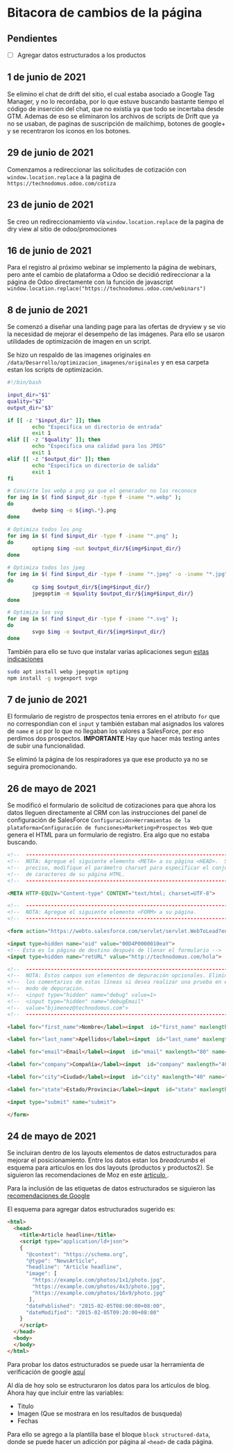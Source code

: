 # Bitacora de cambios de la página

## Pendientes
- [ ] Agregar datos estructurados a los productos
## 1 de junio de 2021

Se elimino el chat de drift del sitio, el cual estaba asociado a Google Tag Manager, y no lo recordaba, por lo que estuve buscando bastante tiempo el código de inserción del chat, que no existía ya que todo se incertaba desde GTM. Ademas de eso se eliminaron los archivos de scripts de Drift que ya no se usaban, de paginas de suscripción de mailchimp, botones de google+ y se recentraron los iconos en los botones.

## 29 de junio de 2021
Comenzamos a redireccionar las solicitudes de cotización con `window.location.replace` a la pagina de `https://technodomus.odoo.com/cotiza`

## 23 de junio de 2021
Se creo un redireccionamiento vía `window.location.replace` de la pagina de dry view al sitio de odoo/promociones

## 16 de junio de 2021
Para el registro al próximo webinar se implemento la página de webinars, pero ante el cambio de plataforma a Odoo se decidió redireccionar a la página de Odoo directamente con la función de javascript `window.location.replace("https://technodomus.odoo.com/webinars")`

## 8 de junio de 2021

Se comenzó a diseñar una landing page para las ofertas de dryview y se vio la necesidad de mejorar el desempeño de las imágenes. Para ello se usaron utilidades de optimización de imagen en un script.

Se hizo un respaldo de las imagenes originales en `/data/Desarrollo/optimizacion_imagenes/originales` y en esa carpeta estan los scripts de optimización.
```bash
#!/bin/bash

input_dir="$1"
quality="$2"
output_dir="$3"

if [[ -z "$input_dir" ]]; then
        echo "Especifica un directorio de entrada"
        exit 1
elif [[ -z "$quality" ]]; then 
        echo "Especifica una calidad para los JPEG"
        exit 1
elif [[ -z "$output_dir" ]]; then
        echo "Especifica un directorio de salida"
        exit 1
fi

# Convirte los webp a png ya que el generador no los reconoce
for img in $( find $input_dir -type f -iname "*.webp" );
do
        dwebp $img -o ${img%.*}.png
done

# Optimiza todos los png
for img in $( find $input_dir -type f -iname "*.png" );
do
        optipng $img -out $output_dir/${img#$input_dir/}
done

# Optimiza todos los jpeg
for img in $( find $input_dir -type f -iname "*.jpeg" -o -iname "*.jpg" );
do
        cp $img $output_dir/${img#$input_dir/}
        jpegoptim -m $quality $output_dir/${img#$input_dir/}
done

# Optimiza los svg
for img in $( find $input_dir -type f -iname "*.svg" );
do
        svgo $img -o $output_dir/${img#$input_dir/}
done

```
También para ello se tuvo que instalar varias aplicaciones segun [estas indicaciones](https://css-tricks.com/converting-and-optimizing-images-from-the-command-line/)

```bash
sudo apt install webp jpegoptim optipng
npm install -g svgexport svgo
```

## 7 de junio de 2021

El formulario de registro de prospectos tenia errores en el atributo `for` que no correspondian con el `input` y también estaban mal asignados los valores de `name` e `id` por lo que no llegaban los valores a SalesForce, por eso perdimos dos prospectos. **IMPORTANTE** Hay que hacer más testing antes de subir una funcionalidad.

Se eliminó la página de los respiradores ya que ese producto ya no se seguira promocionando.

## 26 de mayo de 2021

Se modificó el formulario de solicitud de cotizaciones para que ahora los datos lleguen directamente al CRM con las instrucciones del panel de configuración de SalesForce `Configuración>Herramientas de la plataforma>Configuración de funciones>Marketing>Prospectos Web` que genera el HTML para un formulario de registro. Era algo que no estaba buscando.

```html
<!--  ----------------------------------------------------------------------  -->
<!--  NOTA: Agregue el siguiente elemento <META> a su página <HEAD>.  Si es   -->
<!--  preciso, modifique el parámetro charset para especificar el conjunto    -->
<!--  de caracteres de su página HTML.                                        -->
<!--  ----------------------------------------------------------------------  -->

<META HTTP-EQUIV="Content-type" CONTENT="text/html; charset=UTF-8">

<!--  ----------------------------------------------------------------------  -->
<!--  NOTA: Agregue el siguiente elemento <FORM> a su página.                 -->
<!--  ----------------------------------------------------------------------  -->

<form action="https://webto.salesforce.com/servlet/servlet.WebToLead?encoding=UTF-8" method="POST">

<input type=hidden name="oid" value="00D4P0000010eaY">
<!-- Esta es la página de destino después de llenar el formulario -->
<input type=hidden name="retURL" value="http://technodomus.com/hola">

<!--  ----------------------------------------------------------------------  -->
<!--  NOTA: Estos campos son elementos de depuración opcionales. Elimine      -->
<!--  los comentarios de estas líneas si desea realizar una prueba en el      -->
<!--  modo de depuración.                                                     -->
<!--  <input type="hidden" name="debug" value=1>                              -->
<!--  <input type="hidden" name="debugEmail"                                  -->
<!--  value="bjimenez@technodomus.com">                                       -->
<!--  ----------------------------------------------------------------------  -->

<label for="first_name">Nombre</label><input  id="first_name" maxlength="40" name="first_name" size="20" type="text" /><br>

<label for="last_name">Apellidos</label><input  id="last_name" maxlength="80" name="last_name" size="20" type="text" /><br>

<label for="email">Email</label><input  id="email" maxlength="80" name="email" size="20" type="text" /><br>

<label for="company">Compañía</label><input  id="company" maxlength="40" name="company" size="20" type="text" /><br>

<label for="city">Ciudad</label><input  id="city" maxlength="40" name="city" size="20" type="text" /><br>

<label for="state">Estado/Provincia</label><input  id="state" maxlength="20" name="state" size="20" type="text" /><br>

<input type="submit" name="submit">

</form>

```


## 24 de mayo de 2021

Se incluiran dentro de los layouts elementos de datos estructurados para mejorar el posicionamiento. Entre los datos estan los *breadcrumbs* el esquema para articulos en los dos layouts (productos y productos2).
Se siguieron las recomendaciones de Moz en este [ artículo ](https://moz.com/learn/seo/schema-structured-data).

Para la inclusión de las etiquetas de datos estructurados se siguieron las [ recomendaciones de Google ](https://developers.google.com/search/docs/data-types/article?hl=es)

El esquema para agregar datos estructurados sugerido es:
```html
<html>
  <head>
    <title>Article headline</title>
    <script type="application/ld+json">
    {
      "@context": "https://schema.org",
      "@type": "NewsArticle",
      "headline": "Article headline",
      "image": [
        "https://example.com/photos/1x1/photo.jpg",
        "https://example.com/photos/4x3/photo.jpg",
        "https://example.com/photos/16x9/photo.jpg"
       ],
      "datePublished": "2015-02-05T08:00:00+08:00",
      "dateModified": "2015-02-05T09:20:00+08:00"
    }
    </script>
  </head>
  <body>
  </body>
</html>
```
Para probar los datos estructurados se puede usar la herramienta de verificación de google [aquí](https://search.google.com/test/rich-results?id=6R4Ok3DeK9qATRbx1Pk_Ig)

Al día de hoy solo se estructuraron los datos para los artículos de blog. Ahora hay que incluir entre las variables:
+ Titulo
+ Imagen (Que se mostrara en los resultados de busqueda)
+ Fechas

Para ello se agrego a la plantilla base el bloque `block structured-data`, donde se puede hacer un adicción por página al `<head>` de cada página.